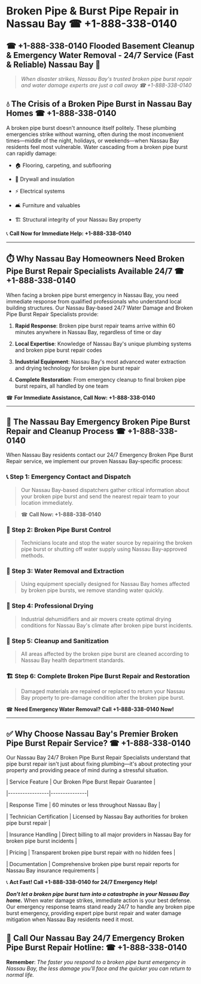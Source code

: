 # Broken Pipe & Burst Pipe Repair in Nassau Bay ☎ +1-888-338-0140  
## ☎ +1-888-338-0140 Flooded Basement Cleanup & Emergency Water Removal - 24/7 Service (Fast & Reliable) Nassau Bay 🚨  

> *When disaster strikes, Nassau Bay's trusted broken pipe burst repair and water damage experts are just a call away ☎ +1-888-338-0140*  

## 💧 The Crisis of a Broken Pipe Burst in Nassau Bay Homes ☎ +1-888-338-0140  

A broken pipe burst doesn't announce itself politely. These plumbing emergencies strike without warning, often during the most inconvenient times—middle of the night, holidays, or weekends—when Nassau Bay residents feel most vulnerable. Water cascading from a broken pipe burst can rapidly damage:  

* 🏠 Flooring, carpeting, and subflooring  
* 🧱 Drywall and insulation  
* ⚡ Electrical systems  
* 🛋️ Furniture and valuables  
* 🏗️ Structural integrity of your Nassau Bay property  

📞 **Call Now for Immediate Help: +1-888-338-0140**  

---  

## ⏱️ Why Nassau Bay Homeowners Need Broken Pipe Burst Repair Specialists Available 24/7 ☎ +1-888-338-0140  

When facing a broken pipe burst emergency in Nassau Bay, you need immediate response from qualified professionals who understand local building structures. Our Nassau Bay-based 24/7 Water Damage and Broken Pipe Burst Repair Specialists provide:  

1. **Rapid Response**: Broken pipe burst repair teams arrive within 60 minutes anywhere in Nassau Bay, regardless of time or day  
2. **Local Expertise**: Knowledge of Nassau Bay's unique plumbing systems and broken pipe burst repair codes  
3. **Industrial Equipment**: Nassau Bay's most advanced water extraction and drying technology for broken pipe burst repair  
4. **Complete Restoration**: From emergency cleanup to final broken pipe burst repairs, all handled by one team  

☎ **For Immediate Assistance, Call Now: +1-888-338-0140**  

---  

## 🔧 The Nassau Bay Emergency Broken Pipe Burst Repair and Cleanup Process ☎ +1-888-338-0140  

When Nassau Bay residents contact our 24/7 Emergency Broken Pipe Burst Repair service, we implement our proven Nassau Bay-specific process:  

### 📞 Step 1: Emergency Contact and Dispatch  
> Our Nassau Bay-based dispatchers gather critical information about your broken pipe burst and send the nearest repair team to your location immediately.  
> ☎ **Call Now: +1-888-338-0140**  

### 🚿 Step 2: Broken Pipe Burst Control  
> Technicians locate and stop the water source by repairing the broken pipe burst or shutting off water supply using Nassau Bay-approved methods.  

### 🌊 Step 3: Water Removal and Extraction  
> Using equipment specially designed for Nassau Bay homes affected by broken pipe bursts, we remove standing water quickly.  

### 💨 Step 4: Professional Drying  
> Industrial dehumidifiers and air movers create optimal drying conditions for Nassau Bay's climate after broken pipe burst incidents.  

### 🧼 Step 5: Cleanup and Sanitization  
> All areas affected by the broken pipe burst are cleaned according to Nassau Bay health department standards.  

### 🏗️ Step 6: Complete Broken Pipe Burst Repair and Restoration  
> Damaged materials are repaired or replaced to return your Nassau Bay property to pre-damage condition after the broken pipe burst.  

☎ **Need Emergency Water Removal? Call +1-888-338-0140 Now!**  

---  

## ✅ Why Choose Nassau Bay's Premier Broken Pipe Burst Repair Service? ☎ +1-888-338-0140  

Our Nassau Bay 24/7 Broken Pipe Burst Repair Specialists understand that pipe burst repair isn't just about fixing plumbing—it's about protecting your property and providing peace of mind during a stressful situation.  

| Service Feature | Our Broken Pipe Burst Repair Guarantee |  
|-----------------|---------------|  
| Response Time | 60 minutes or less throughout Nassau Bay |  
| Technician Certification | Licensed by Nassau Bay authorities for broken pipe burst repair |  
| Insurance Handling | Direct billing to all major providers in Nassau Bay for broken pipe burst incidents |  
| Pricing | Transparent broken pipe burst repair with no hidden fees |  
| Documentation | Comprehensive broken pipe burst repair reports for Nassau Bay insurance requirements |  

📞 **Act Fast! Call +1-888-338-0140 for 24/7 Emergency Help!**  

***Don't let a broken pipe burst turn into a catastrophe in your Nassau Bay home.*** When water damage strikes, immediate action is your best defense. Our emergency response teams stand ready 24/7 to handle any broken pipe burst emergency, providing expert pipe burst repair and water damage mitigation when Nassau Bay residents need it most.  

## 📱 Call Our Nassau Bay 24/7 Emergency Broken Pipe Burst Repair Hotline: ☎ +1-888-338-0140  

**Remember**: *The faster you respond to a broken pipe burst emergency in Nassau Bay, the less damage you'll face and the quicker you can return to normal life.*